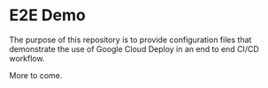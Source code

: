 # E2E Demo
The purpose of this repository is to provide configuration files that demonstrate the use of Google Cloud Deploy in an  end to end CI/CD workflow.

More to come.